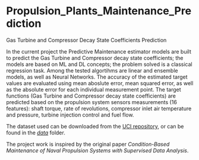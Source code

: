 # Propulsion_Plants_Maintenance_Prediction
Gas Turbine and Compressor Decay State Coefficients Prediction

In the current project the Predictive Maintenance estimator models are built to predict the Gas Turbine and Compressor decay state coefficients;
the models are based on ML and DL concepts; the problem solved is a classical regression task. Among the tested algortihms are linear and ensemble models, as well as Neural Networks. The accuracy of the estimated target values are evaluated using mean aboslute error, mean squared error, as well as the absolute error for each individual measurement point.
The target functions (Gas Turbine and Compressor decay state coefficients) are predicted based on the propulsion system sensors measurements (16 features): shaft torque, rate of revolutions, compressor inlet air temperature and pressure, turbine injection control and fuel flow. 

The dataset used can be downloaded from the [UCI repository](https://archive.ics.uci.edu/ml/datasets/Condition+Based+Maintenance+of+Naval+Propulsion+Plants), or can be found in the [_data_](https://github.com/Mirlenko/Propulsion_Plants_Maintenance_Prediction/tree/main/data) folder. 

The project work is inspired by the original paper _Condition-Based Maintenance of Naval Propulsion Systems with Supervised Data Analysis_.
